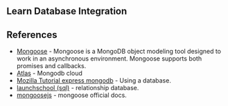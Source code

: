 ## Learn Database Integration

## References
- [Mongoose](https://github.com/Automattic/mongoose) - Mongoose is a MongoDB object modeling tool designed to work in an asynchronous environment. Mongoose supports both promises and callbacks.
- [Atlas](https://www.mongodb.com/cloud/atlas) - Mongodb cloud
- [Mozilla Tutorial express mongodb](https://developer.mozilla.org/en-US/docs/Learn/Server-side/Express_Nodejs/mongoose) - Using a database.
- [launchschool (sql)](https://launchschool.com/books/sql) - relationship database.
- [mongoosejs](https://mongoosejs.com/) - mongoose official docs.
